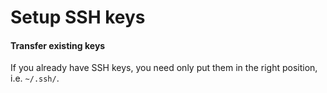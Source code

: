 # Setup SSH keys

#### Transfer existing keys

If you already have SSH keys, you need only put them in the right position, i.e. `~/.ssh/`.
